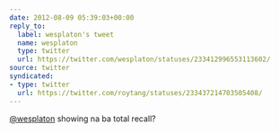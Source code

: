 ```yaml
---
date: 2012-08-09 05:39:03+00:00
reply_to:
  label: wesplaton's tweet
  name: wesplaton
  type: twitter
  url: https://twitter.com/wesplaton/statuses/233412996553113602/
source: twitter
syndicated:
- type: twitter
  url: https://twitter.com/roytang/statuses/233437214703505408/
---
```


[@wesplaton](https://twitter.com/wesplaton/) showing na ba total recall?